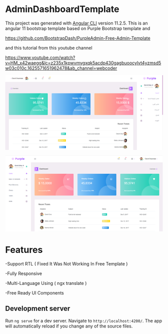 # AdminDashboardTemplate

This project was generated with [Angular CLI](https://github.com/angular/angular-cli) version 11.2.5.
This is an angular 11 bootstrap template based on Purple Bootstrap template and 

https://github.com/BootstrapDash/PurpleAdmin-Free-Admin-Template

and this tutorial from this youtube channel

https://www.youtube.com/watch?v=HM_x42waegg&lc=z235x1kpwvmvgxqk5acdp430gagbuoocylvt4yzmsd5w03c010c.1625571651962478&ab_channel=webcoder

![Arabic](https://github.com/mhmoudalaskalany/AngularBootstrapAdminTemplate/blob/main/src/assets/images/dashboard/1.PNG)

![English](https://github.com/mhmoudalaskalany/AngularBootstrapAdminTemplate/blob/main/src/assets/images/dashboard/2.PNG)

# Features

-Support RTL ( Fixed It Was Not Working In Free Template )

-Fully Responsive

-Multi-Language Using ( ngx translate )

-Free Ready UI Components 

## Development server

Run `ng serve` for a dev server. Navigate to `http://localhost:4200/`. The app will automatically reload if you change any of the source files.




